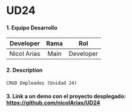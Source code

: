 # UD24

#### 1. Equipo Desarrollo 

| Developer | Rama | Rol |
| --- | :---:  | :---:  |
| Nicol Arias | Main | Developer| 

#### 2. Description
```
CRUD Empleados (Unidad 24)
```

#### 3. Link a un demo con el proyecto desplegado: https://github.com/nicolArias/UD24




